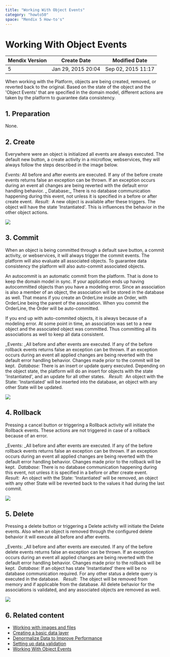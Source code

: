 ```yaml
---
title: "Working With Object Events"
category: "howto50"
space: "Mendix 5 How-to's"
---
```

# Working With Object Events

<table><thead><tr><th class="confluenceTh">Mendix Version</th><th class="confluenceTh">Create Date</th><th colspan="1" class="confluenceTh">Modified Date</th></tr></thead><tbody><tr><td class="confluenceTd">5</td><td class="confluenceTd">Jan 29, 2015 20:04</td><td colspan="1" class="confluenceTd">Sep 02, 2015 11:17</td></tr></tbody></table>



When working with the Platform, objects are being created, removed, or reverted back to the original. Based on the state of the object and the 'Object Events' that are specified in the domain model, different actions are taken by the platform to guarantee data consistency. 

## 1. Preparation

None.

## 2\. Create

Everywhere were an object is initialized all events are always executed. The default new button, a create activity in a microflow, webservices, they will always follow the steps described in the image below.  

_Events:_ All before and after events are executed. If any of the before create events returns false an exception can be thrown. If an exception occurs during an event all changes are being reverted with the default error handling behavior. _
Database:_ There is no database communication happening during this event, not unless it is specified in a before or after create event. 
_Result:_  A new object is available after these triggers. The object will have the state 'Instantiated'. This is influences the behavior in the other object actions.

![](attachments/8785875/8946792.png)

## 3\. Commit

When an object is being committed through a default save button, a commit activity, or webservices, it will always trigger the commit events. The platform will also evaluate all associated objects. To guarantee data consistency the platform will also auto-commit associated objects.

An autocommit is an automatic commit from the platform. That is done to keep the domain model in sync. If your application ends up having autocommitted objects than you have a modeling error. Since an association is also a member of an object, the association will be stored in the database as well.
That means if you create an OrderLine inside an Order, with OrderLine being the parent of the association. When you commit the OrderLine, the Order will be auto-committed.

If you end up with auto-commited objects, it is always because of a modeling error. At some point in time, an association was set to a new object and the associated object was committed. Thus committing all its associations as well to keep all data consistent.

_Events: _All before and after events are executed. If any of the before rollback events returns false an exception can be thrown. If an exception occurs during an event all applied changes are being reverted with the default error handling behavior. Changes made prior to the commit will be kept. 
_Database:_ There is an insert or update query executed. Depending on the object state, the platform will do an insert for objects with the state 'Instantiated', and an update for all other states.  
_Result:_  An object with the State: 'Instantiated' will be inserted into the database, an object with any other State will be updated.

![](attachments/8785875/8946795.png)

## 4\. Rollback

Pressing a cancel button or triggering a Rollback activity will initiate the Rollback events. These actions are not triggered in case of a rollback because of an error.

_Events: _All before and after events are executed. If any of the before rollback events returns false an exception can be thrown. If an exception occurs during an event all applied changes are being reverted with the default error handling behavior. Changes made prior to the rollback will be kept. 
_Database:_ There is no database communication happening during this event, not unless it is specified in a before or after create event. 
_Result:_  An object with the State: 'Instantiated' will be removed, an object with any other State will be reverted back to the values it had during the last commit.

![](attachments/8785875/8946794.png)

## 5\. Delete

Pressing a delete button or triggering a Delete activity will initiate the Delete events. Also when an object is removed through the configured delete behavior it will execute all before and after events.

_Events: _All before and after events are executed. If any of the before delete events returns false an exception can be thrown. If an exception occurs during an event all applied changes are being reverted with the default error handling behavior. Changes made prior to the rollback will be kept. 
_Database:_ If an object has state 'Instantiated' there will be no database communication required. For any other status a delete query is executed in the database.  
_Result:_  The object will be removed from memory and if applicable from the database. All delete behavior for the associations is validated, and any associated objects are removed as well.

![](attachments/8785875/8946793.png)

## 6\. Related content

*   [Working with images and files](Working+with+images+and+files)
*   [Creating a basic data layer](Creating+a+basic+data+layer)
*   [Denormalize Data to Improve Performance](Denormalize+Data+to+Improve+Performance)
*   [Setting up data validation](Setting+up+data+validation)
*   [Working With Object Events](Working+With+Object+Events)